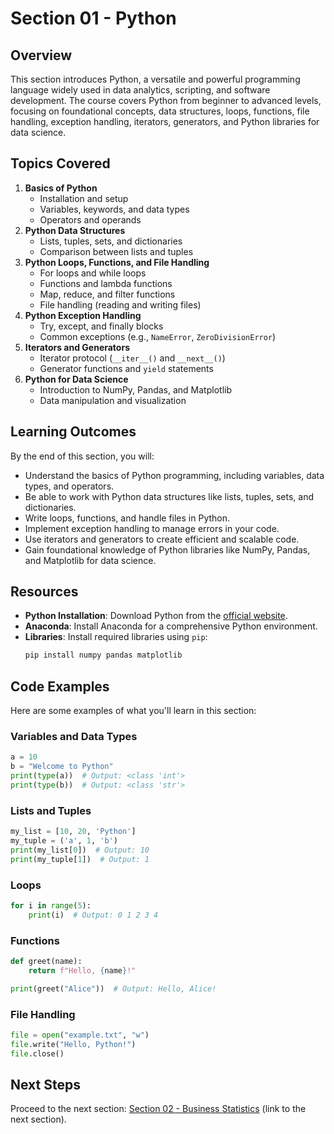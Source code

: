 # Section 01 - Python

## Overview
This section introduces Python, a versatile and powerful programming language widely used in data analytics, scripting, and software development. The course covers Python from beginner to advanced levels, focusing on foundational concepts, data structures, loops, functions, file handling, exception handling, iterators, generators, and Python libraries for data science.

## Topics Covered
1. **Basics of Python**
   - Installation and setup
   - Variables, keywords, and data types
   - Operators and operands
2. **Python Data Structures**
   - Lists, tuples, sets, and dictionaries
   - Comparison between lists and tuples
3. **Python Loops, Functions, and File Handling**
   - For loops and while loops
   - Functions and lambda functions
   - Map, reduce, and filter functions
   - File handling (reading and writing files)
4. **Python Exception Handling**
   - Try, except, and finally blocks
   - Common exceptions (e.g., `NameError`, `ZeroDivisionError`)
5. **Iterators and Generators**
   - Iterator protocol (`__iter__()` and `__next__()`)
   - Generator functions and `yield` statements
6. **Python for Data Science**
   - Introduction to NumPy, Pandas, and Matplotlib
   - Data manipulation and visualization

## Learning Outcomes
By the end of this section, you will:
- Understand the basics of Python programming, including variables, data types, and operators.
- Be able to work with Python data structures like lists, tuples, sets, and dictionaries.
- Write loops, functions, and handle files in Python.
- Implement exception handling to manage errors in your code.
- Use iterators and generators to create efficient and scalable code.
- Gain foundational knowledge of Python libraries like NumPy, Pandas, and Matplotlib for data science.

## Resources
- **Python Installation**: Download Python from the [official website](https://www.python.org/).
- **Anaconda**: Install Anaconda for a comprehensive Python environment.
- **Libraries**: Install required libraries using `pip`:
  ```bash
  pip install numpy pandas matplotlib
  ```

## Code Examples
Here are some examples of what you'll learn in this section:

### Variables and Data Types
```python
a = 10
b = "Welcome to Python"
print(type(a))  # Output: <class 'int'>
print(type(b))  # Output: <class 'str'>
```

### Lists and Tuples
```python
my_list = [10, 20, 'Python']
my_tuple = ('a', 1, 'b')
print(my_list[0])  # Output: 10
print(my_tuple[1])  # Output: 1
```

### Loops
```python
for i in range(5):
    print(i)  # Output: 0 1 2 3 4
```

### Functions
```python
def greet(name):
    return f"Hello, {name}!"

print(greet("Alice"))  # Output: Hello, Alice!
```

### File Handling
```python
file = open("example.txt", "w")
file.write("Hello, Python!")
file.close()
```

## Next Steps
Proceed to the next section: [Section 02 - Business Statistics](./Section%2002%20-%20Business%20Statistics)  (link to the next section).